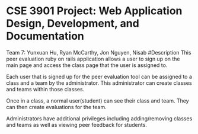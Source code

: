 # CSE 3901 Project: Web Application Design, Development, and Documentation
Team 7: Yunxuan Hu, Ryan McCarthy, Jon Nguyen, Nisab
#Description
This peer evaluation ruby on rails application allows a user to sign up on the main page and access the class page that the user is assigned to.

Each user that is signed up for the peer evaluation tool can be assigned to a class and a team by the administrator. This administrator can create classes and teams within those classes.

Once in a class, a normal user(student) can see their class and team. They can then create evaluations for the team.

Administrators have additional privileges including adding/removing classes and teams as well as viewing peer feedback for students.
